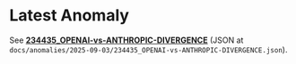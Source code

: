 # Latest Anomaly

See **[234435_OPENAI-vs-ANTHROPIC-DIVERGENCE](docs/anomalies/2025-09-03/234435_OPENAI-vs-ANTHROPIC-DIVERGENCE.md)** (JSON at `docs/anomalies/2025-09-03/234435_OPENAI-vs-ANTHROPIC-DIVERGENCE.json`).
